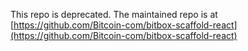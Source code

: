 This repo is deprecated. The maintained repo is at [https://github.com/Bitcoin-com/bitbox-scaffold-react](https://github.com/Bitcoin-com/bitbox-scaffold-react)
